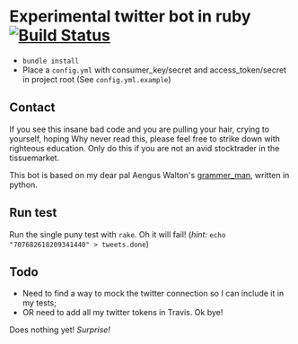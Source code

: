 # Experimental twitter bot in ruby [![Build Status](https://travis-ci.org/guytenaerefe/smashthepatriarchy.svg?branch=master)](https://travis-ci.org/guytenaerefe/smashthepatriarchy)

* `bundle install`
* Place a `config.yml` with consumer_key/secret and access_token/secret in project root (See `config.yml.example`)

## Contact
If you see this insane bad code and you are pulling your hair, crying to yourself, hoping Why never read this, please
feel free to strike down with righteous education. Only do this if you are not an avid stocktrader in the tissuemarket.

This bot is based on my dear pal Aengus Walton's [grammer_man](https://github.com/kopf/grammer_man), written in python. 

## Run test
Run the single puny test with `rake`. Oh it will fail! (_hint:_ `echo "707682618209341440" > tweets.done`)

## Todo
* Need to find a way to mock the twitter connection so I can include it in my tests;
* OR need to add all my twitter tokens in Travis. Ok bye!

Does nothing yet! _Surprise!_

